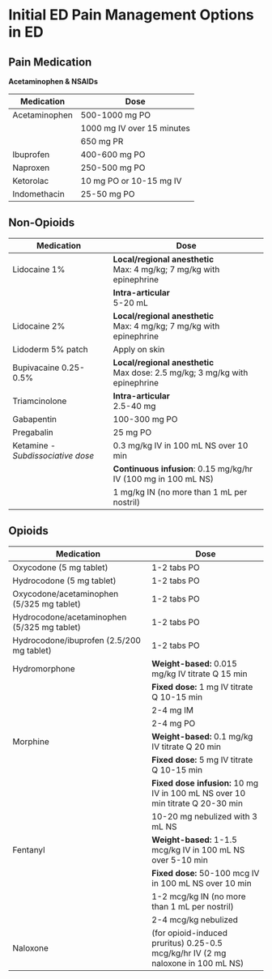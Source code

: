 


# Initial ED Pain Management Options in ED

## Pain Medication

**Acetaminophen & NSAIDs**

| Medication        | Dose                                            |
|-------------------|-------------------------------------------------|
| Acetaminophen     | 500-1000 mg PO                                  |
|                   | 1000 mg IV over 15 minutes                      |
|                   | 650 mg PR                                       |
| Ibuprofen         | 400-600 mg PO                                   |
| Naproxen          | 250-500 mg PO                                   |
| Ketorolac         | 10 mg PO or 10-15 mg IV                         |
| Indomethacin      | 25-50 mg PO                                     |

## Non-Opioids

| Medication            | Dose                                            |
|-----------------------|-------------------------------------------------|
| Lidocaine 1%          | **Local/regional anesthetic**<br>Max: 4 mg/kg; 7 mg/kg with epinephrine |
|                       | **Intra-articular**<br>5-20 mL                  |
| Lidocaine 2%          | **Local/regional anesthetic**<br>Max: 4 mg/kg; 7 mg/kg with epinephrine |
| Lidoderm 5% patch     | Apply on skin                                   |
| Bupivacaine 0.25-0.5% | **Local/regional anesthetic**<br>Max dose: 2.5 mg/kg; 3 mg/kg with epinephrine |
| Triamcinolone         | **Intra-articular**<br>2.5-40 mg                |
| Gabapentin            | 100-300 mg PO                                   |
| Pregabalin            | 25 mg PO                                        |
| Ketamine - *Subdissociative dose* | 0.3 mg/kg IV in 100 mL NS over 10 min |
|                                   | **Continuous infusion**: 0.15 mg/kg/hr IV (100 mg in 100 mL NS) |
|                                   | 1 mg/kg IN (no more than 1 mL per nostril) |

## Opioids

| Medication                                  | Dose                                            |
|---------------------------------------------|-------------------------------------------------|
| Oxycodone (5 mg tablet)                     | 1-2 tabs PO                                     |
| Hydrocodone (5 mg tablet)                   | 1-2 tabs PO                                     |
| Oxycodone/acetaminophen (5/325 mg tablet)   | 1-2 tabs PO                                     |
| Hydrocodone/acetaminophen (5/325 mg tablet) | 1-2 tabs PO                                     |
| Hydrocodone/ibuprofen (2.5/200 mg tablet)   | 1-2 tabs PO                                     |
| Hydromorphone                               | **Weight-based:** 0.015 mg/kg IV titrate Q 15 min |
|                                             | **Fixed dose:** 1 mg IV titrate Q 10-15 min     |
|                                             | 2-4 mg IM                                       |
|                                             | 2-4 mg PO                                       |
| Morphine                                    | **Weight-based:** 0.1 mg/kg IV titrate Q 20 min |
|                                             | **Fixed dose:** 5 mg IV titrate Q 10-15 min     |
|                                             | **Fixed dose infusion:** 10 mg IV in 100 mL NS over 10 min titrate Q 20-30 min |
|                                             | 10-20 mg nebulized with 3 mL NS                 |
| Fentanyl                                    | **Weight-based:** 1-1.5 mcg/kg IV in 100 mL NS over 5-10 min  |
|                                             | **Fixed dose:** 50-100 mcg IV in 100 mL NS over 10 min  |
|                                             | 1-2 mcg/kg IN (no more than 1 mL per nostril)   |
|                                             | 2-4 mcg/kg nebulized                            |
| Naloxone                                    | (for opioid-induced pruritus) 0.25-0.5 mcg/kg/hr IV (2 mg naloxone in 100 mL  NS) |

